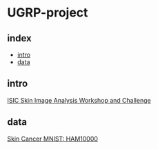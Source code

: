# UGRP-project



## index
- [intro](#intro)
- [data](#data)

## intro
[ISIC Skin Image Analysis Workshop and Challenge](https://workshop.isic-archive.com/2018/)

## data
[Skin Cancer MNIST: HAM10000](https://www.kaggle.com/datasets/kmader/skin-cancer-mnist-ham10000)
